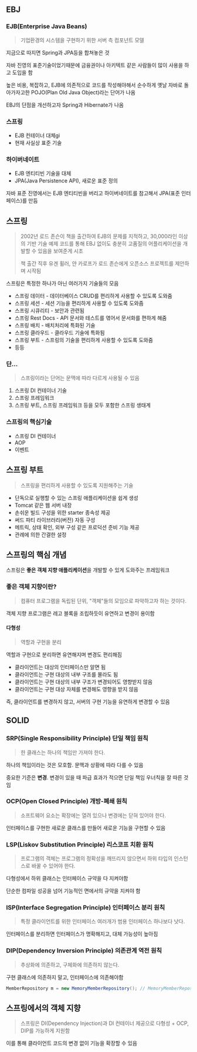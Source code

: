 ## EBJ

### EJB(Enterprise Java Beans)

> 기업환경의 시스템을 구현하기 위한 서버 측 컴포넌트 모델

지금으로 따지면 Spring과 JPA등을 합쳐놓은 것

자바 진영의 표준기술이었기때문에 금융권이나 아키텍트 같은 사람들이 많이 사용을 하고 도입을 함

높은 비용, 복잡하고, EJB에 의존적으로 코드를 작성해야해서 순수하게 옛날 자바로 돌아가자고한 POJO(Plan Old Java Object)라는 단어가 나옴

EBJ의 단점을 개선하고자 Spring과 Hibernate가 나옴

### 스프링

- EJB 컨테이너 대체gi
- 현재 사실상 표준 기술

### 하이버네이트

- EJB 엔티티빈 기술을 대체
- JPA(Java Persistence API), 새로운 표준 정의

자바 표준 진영에서는 EJB 엔티티빈을 버리고 하이버네이트를 참고해서 JPA(표준 인터페이스)를 만듬

## 스프링

> 2002년 로드 존슨이 책을 출간하여 EJB의 문제를 지적하고, 30,000라인 이상의 기반 기술 예제 코드를 통해 EBJ 없이도 충분히 고품질의 어플리케이션을 개발할 수 있음을 보여준게 시초
>
> 책 출간 직후 유겐 휠러, 얀 카로프가 로드 존슨에게 오픈소스 프로젝트를 제안하며 시작됨

스프링은 특정한 하나가 아닌 여러가지 기술들의 모음

- 스프링 데이터 - 데이터베이스 CRUD를 편리하게 사용할 수 있도록 도와줌
- 스프링 세션 - 세션 기능을 편리하게 사용할 수 있도록 도와줌
- 스프링 시큐리티 - 보안과 관련됨
- 스프링 Rest Docs - API 문서와 테스트를 엮어서 문서화를 편하게 해줌
- 스프링 배치 - 배치처리에 특화된 기술
- 스프링 클라우드 - 클라우드 기술에 특화됨
- 스프링 부트 - 스프링의 기술을 편리하게 사용할 수 있도록 도와줌
- 등등

### 단...

> 스프링이라는 단어는 문맥에 따라 다르게 사용될 수 있음

1. 스프링 DI 컨테이너 기술
2. 스프링 프레임워크
3. 스프링 부트, 스프링 프레임워크 등을 모두 포함한 스프링 생태계

### 스프링의 핵심기술

- 스프링 DI 컨테이너
- AOP
- 이벤트

## 스프링 부트

> 스프링을 편리하게 사용할 수 있도록 지원해주는 기술

- 단독으로 실행할 수 있는 스프링 애플리케이션을 쉽게 생성
- Tomcat 같은 웹 서버 내장
- 손쉬운 빌드 구성을 위한 starter 종속성 제공
- 써드 파티 라이브러리(버전) 자동 구성
- 메트릭, 상태 확인, 외부 구성 같은 프로덕션 준비 기능 제공
- 관례에 의한 간결한 설정

## 스프링의 핵심 개념

스프링은 **좋은 객체 지향 애플리케이션**을 개발할 수 있게 도와주는 프레임워크

### 좋은 객체 지향이란?

> 컴퓨터 프로그램을 독립된 단위, "객체"들의 모임으로 파악하고자 하는 것이다.

객체 지향 프로그램은 레고 블록을 조립하듯이 유연하고 변경이 용이함

#### 다형성

> 역할과 구현을 분리

역할과 구현으로 분리하면 유연해지며 변경도 편리해짐

- 클라이언트는 대상의 인터페이스만 알면 됨
- 클라이언트는 구현 대상의 내부 구조를 몰라도 됨
- 클라이언트는 구현 대상의 내부 구조가 변경되어도 영향받지 않음
- 클라이언트는 구현 대상 자체를 변경해도 영향을 받지 않음

즉, 클라이언트를 변경하지 않고, 서버의 구현 기능을 유연하게 변경할 수 있음

## SOLID

### SRP(Single Responsibility Principle) 단일 책임 원칙

> 한 클래스는 하나의 책임만 가져야 한다.

하나의 책임이라는 것은 모호함. 문맥과 상황에 따라 다를 수 있음

중요한 기준은 **변경**. 변경이 있을 때 파급 효과가 적으면 단일 책임 우너칙을 잘 따른 것임

### OCP(Open Closed Principle) 개방-폐쇄 원칙

> 소프트웨어 요소는 확장에는 열려 있으나 변경에는 닫혀 있어야 한다.

인터페이스를 구현한 새로운 클래스를 만들어 새로운 기능을 구현할 수 있음

### LSP(Liskov Substitution Principle) 리스코프 치환 원칙

> 프로그램의 객체는 프로그램의 정확성을 깨뜨리지 않으면서 하위 타입의 인스턴스로 바꿀 수 있어야 한다.

다형성에서 하위 클래스는 인터페이스 규약을 다 지켜야함

단순한 컴파일 성공을 넘어 기능적인 면에서의 규약을 지켜야 함

### ISP(Interface Segregation Principle) 인터페이스 분리 원칙

> 특정 클라이언트를 위한 인터페이스 여러개가 범용 인터페이스 하나보다 낫다.

인터페이스를 분리하면 인터페이스가 명확해지고, 대체 가능성이 높아짐

### DIP(Dependency Inversion Principle) 의존관계 역전 원칙

> 추상화에 의존하고, 구체화에 의존하지 않는다.

구현 클래스에 의존하지 말고, 인터페이스에 의존해야함

```java
MemberRepository m = new MemoryMemberRepository(); // MemoryMemberRepository를 알고 있으므로 구현 클래스에 의존하고 있음, DIP 위반
```

## 스프링에서의 객체 지향

> 스프링은 DI(Dependency Injection)과 DI 컨테이너 제공으로 다형성 + OCP, DIP를 가능하게 지원함

이를 통해 클라이언트 코드의 변경 없이 기능을 확장할 수 있음

